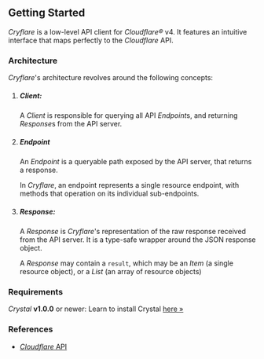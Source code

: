 ## Getting Started

*Cryflare* is a low-level API client for *Cloudflare&reg;* v4. It features an intuitive interface that maps perfectly to the *Cloudflare* API.

### Architecture

*Cryflare*'s architecture revolves around the following concepts:

1. ##### Client:

   A *Client* is responsible for querying all API *Endpoint*s, and returning *Response*s from the API server.

1. ##### Endpoint

   An *Endpoint* is a queryable path exposed by the API server, that returns a response.
   
   In *Cryflare*, an endpoint represents a single resource endpoint, with methods that operation on its individual sub-endpoints.

1. ##### Response:

   A *Response* is *Cryflare*'s representation of the raw response received from the API server. It is a type-safe wrapper around the JSON response object.

   A *Response* may contain a `result`, which may be an *Item* (a single resource object), or a *List* (an array of resource objects)

### Requirements

*Crystal* **v1.0.0** or newer: Learn to install Crystal [here »](https://crystal-lang.org/install/)

### References

- [*Cloudflare* API](https://api.cloudflare.com)
